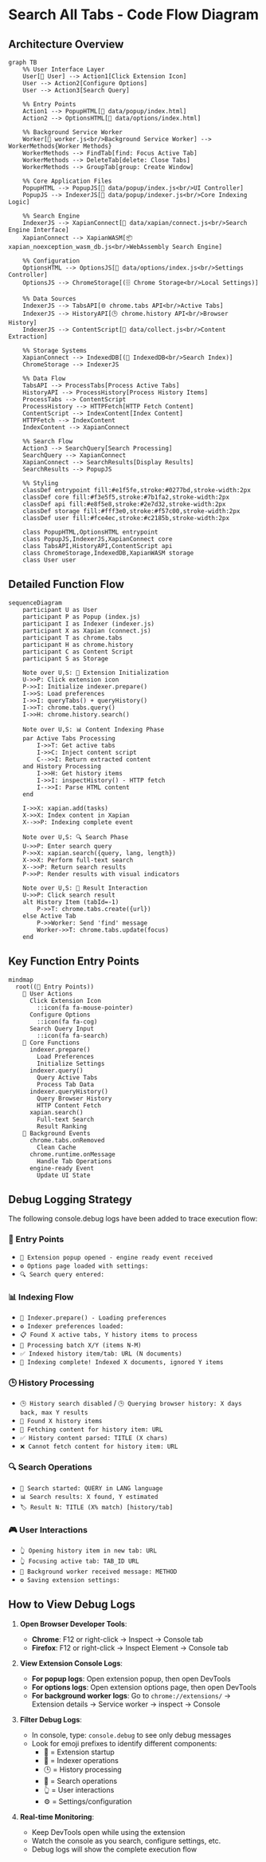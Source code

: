 # Search All Tabs - Code Flow Diagram

## Architecture Overview

```mermaid
graph TB
    %% User Interface Layer
    User[👤 User] --> Action1[Click Extension Icon]
    User --> Action2[Configure Options]
    User --> Action3[Search Query]
    
    %% Entry Points
    Action1 --> PopupHTML[📄 data/popup/index.html]
    Action2 --> OptionsHTML[📄 data/options/index.html]
    
    %% Background Service Worker
    Worker[🔧 worker.js<br/>Background Service Worker] --> WorkerMethods{Worker Methods}
    WorkerMethods --> FindTab[find: Focus Active Tab]
    WorkerMethods --> DeleteTab[delete: Close Tabs]
    WorkerMethods --> GroupTab[group: Create Window]
    
    %% Core Application Files
    PopupHTML --> PopupJS[📜 data/popup/index.js<br/>UI Controller]
    PopupJS --> IndexerJS[📜 data/popup/indexer.js<br/>Core Indexing Logic]
    
    %% Search Engine
    IndexerJS --> XapianConnect[📜 data/xapian/connect.js<br/>Search Engine Interface]
    XapianConnect --> XapianWASM[📦 xapian_noexception_wasm_db.js<br/>WebAssembly Search Engine]
    
    %% Configuration
    OptionsHTML --> OptionsJS[📜 data/options/index.js<br/>Settings Controller]
    OptionsJS --> ChromeStorage[(🗄️ Chrome Storage<br/>Local Settings)]
    
    %% Data Sources
    IndexerJS --> TabsAPI[🌐 chrome.tabs API<br/>Active Tabs]
    IndexerJS --> HistoryAPI[🕒 chrome.history API<br/>Browser History]
    IndexerJS --> ContentScript[📜 data/collect.js<br/>Content Extraction]
    
    %% Storage Systems
    XapianConnect --> IndexedDB[(💾 IndexedDB<br/>Search Index)]
    ChromeStorage --> IndexerJS
    
    %% Data Flow
    TabsAPI --> ProcessTabs[Process Active Tabs]
    HistoryAPI --> ProcessHistory[Process History Items]
    ProcessTabs --> ContentScript
    ProcessHistory --> HTTPFetch[HTTP Fetch Content]
    ContentScript --> IndexContent[Index Content]
    HTTPFetch --> IndexContent
    IndexContent --> XapianConnect
    
    %% Search Flow
    Action3 --> SearchQuery[Search Processing]
    SearchQuery --> XapianConnect
    XapianConnect --> SearchResults[Display Results]
    SearchResults --> PopupJS
    
    %% Styling
    classDef entrypoint fill:#e1f5fe,stroke:#0277bd,stroke-width:2px
    classDef core fill:#f3e5f5,stroke:#7b1fa2,stroke-width:2px
    classDef api fill:#e8f5e8,stroke:#2e7d32,stroke-width:2px
    classDef storage fill:#fff3e0,stroke:#f57c00,stroke-width:2px
    classDef user fill:#fce4ec,stroke:#c2185b,stroke-width:2px
    
    class PopupHTML,OptionsHTML entrypoint
    class PopupJS,IndexerJS,XapianConnect core
    class TabsAPI,HistoryAPI,ContentScript api
    class ChromeStorage,IndexedDB,XapianWASM storage
    class User user
```

## Detailed Function Flow

```mermaid
sequenceDiagram
    participant U as User
    participant P as Popup (index.js)
    participant I as Indexer (indexer.js)
    participant X as Xapian (connect.js)
    participant T as chrome.tabs
    participant H as chrome.history
    participant C as Content Script
    participant S as Storage
    
    Note over U,S: 🚀 Extension Initialization
    U->>P: Click extension icon
    P->>I: Initialize indexer.prepare()
    I->>S: Load preferences
    I->>I: queryTabs() + queryHistory()
    I->>T: chrome.tabs.query()
    I->>H: chrome.history.search()
    
    Note over U,S: 📊 Content Indexing Phase
    par Active Tabs Processing
        I->>T: Get active tabs
        I->>C: Inject content script
        C-->>I: Return extracted content
    and History Processing
        I->>H: Get history items
        I->>I: inspectHistory() - HTTP fetch
        I-->>I: Parse HTML content
    end
    
    I->>X: xapian.add(tasks)
    X->>X: Index content in Xapian
    X-->>P: Indexing complete event
    
    Note over U,S: 🔍 Search Phase
    U->>P: Enter search query
    P->>X: xapian.search({query, lang, length})
    X->>X: Perform full-text search
    X-->>P: Return search results
    P->>P: Render results with visual indicators
    
    Note over U,S: 🎯 Result Interaction
    U->>P: Click search result
    alt History Item (tabId=-1)
        P->>T: chrome.tabs.create({url})
    else Active Tab
        P->>Worker: Send 'find' message
        Worker->>T: chrome.tabs.update(focus)
    end
```

## Key Function Entry Points

```mermaid
mindmap
  root((🔧 Entry Points))
    🎯 User Actions
      Click Extension Icon
        ::icon(fa fa-mouse-pointer)
      Configure Options
        ::icon(fa fa-cog)
      Search Query Input
        ::icon(fa fa-search)
    📜 Core Functions
      indexer.prepare()
        Load Preferences
        Initialize Settings
      indexer.query()
        Query Active Tabs
        Process Tab Data
      indexer.queryHistory()
        Query Browser History
        HTTP Content Fetch
      xapian.search()
        Full-text Search
        Result Ranking
    🔄 Background Events
      chrome.tabs.onRemoved
        Clean Cache
      chrome.runtime.onMessage
        Handle Tab Operations
      engine-ready Event
        Update UI State
```

## Debug Logging Strategy

The following console.debug logs have been added to trace execution flow:

### 🎯 Entry Points
- `🚀 Extension popup opened - engine ready event received`
- `⚙️ Options page loaded with settings:`
- `🔍 Search query entered:`

### 📊 Indexing Flow
- `🔧 Indexer.prepare() - Loading preferences`
- `⚙️ Indexer preferences loaded:`
- `📋 Found X active tabs, Y history items to process`
- `🔄 Processing batch X/Y (items N-M)`
- `✅ Indexed history item/tab: URL (N documents)`
- `🎉 Indexing complete! Indexed X documents, ignored Y items`

### 🕒 History Processing
- `🕒 History search disabled` / `🕒 Querying browser history: X days back, max Y results`
- `📖 Found X history items`
- `📡 Fetching content for history item: URL`
- `✅ History content parsed: TITLE (X chars)`
- `❌ Cannot fetch content for history item: URL`

### 🔍 Search Operations
- `🎯 Search started: QUERY in LANG language`
- `📊 Search results: X found, Y estimated`
- `🏷️ Result N: TITLE (X% match) [history/tab]`

### 🎮 User Interactions
- `👆 Opening history item in new tab: URL`
- `👆 Focusing active tab: TAB_ID URL`
- `🔧 Background worker received message: METHOD`
- `⚙️ Saving extension settings:`

## How to View Debug Logs

1. **Open Browser Developer Tools**:
   - **Chrome**: F12 or right-click → Inspect → Console tab
   - **Firefox**: F12 or right-click → Inspect Element → Console tab

2. **View Extension Console Logs**:
   - **For popup logs**: Open extension popup, then open DevTools
   - **For options logs**: Open extension options page, then open DevTools  
   - **For background worker logs**: Go to `chrome://extensions/` → Extension details → Service worker → inspect → Console

3. **Filter Debug Logs**:
   - In console, type: `console.debug` to see only debug messages
   - Look for emoji prefixes to identify different components:
     - 🚀 = Extension startup
     - 🔧 = Indexer operations
     - 🕒 = History processing
     - 🎯 = Search operations
     - 👆 = User interactions
     - ⚙️ = Settings/configuration

4. **Real-time Monitoring**:
   - Keep DevTools open while using the extension
   - Watch the console as you search, configure settings, etc.
   - Debug logs will show the complete execution flow